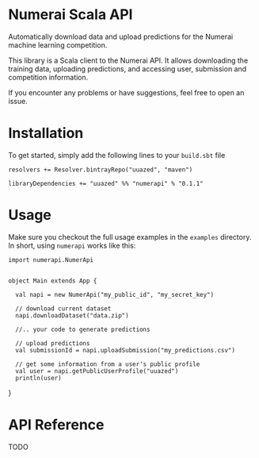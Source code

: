 
# Numerai Scala API
Automatically download data and upload predictions for the Numerai machine learning
competition.

This library is a Scala client to the Numerai API. It allows downloading the
training data, uploading predictions, and accessing user, submission and
competition information.

If you encounter any problems or have suggestions, feel free to open an issue.

# Installation

To get started, simply add the following lines to your `build.sbt` file

    resolvers += Resolver.bintrayRepo("uuazed", "maven")

    libraryDependencies += "uuazed" %% "numerapi" % "0.1.1"


# Usage

Make sure you checkout the full usage examples in the `examples` directory.
In short, using `numerapi` works like this:

    import numerapi.NumerApi


    object Main extends App {

      val napi = new NumerApi("my_public_id", "my_secret_key")

      // download current dataset
      napi.downloadDataset("data.zip")

      //.. your code to generate predictions

      // upload predictions
      val submissionId = napi.uploadSubmission("my_predictions.csv")

      // get some information from a user's public profile
      val user = napi.getPublicUserProfile("uuazed")
      println(user)
}


# API Reference

TODO
